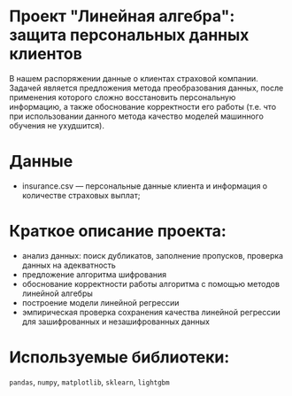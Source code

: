 # Проект "Линейная алгебра": защита персональных данных клиентов 
В нашем распоряжении данные о клиентах страховой компании. Задачей является предложения метода преобразования данных, после применения которого сложно восстановить персональную информацию, а также обоснование корректности его работы (т.е. что при использовании данного метода качество моделей машинного обучения не ухудшится). 
# Данные
   - insurance.csv — персональные данные клиента и информация о количестве страховых выплат;
# Краткое описание проекта:
- анализ данных: поиск дубликатов, заполнение пропусков, проверка данных на адекватность
- предложение алгоритма шифрования
- обоснование корректности работы алгоритма с помощью методов линейной алгебры
- построение модели линейной регрессии
- эмпирическая проверка сохранения качества линейной регрессии для зашифрованных и незашифрованных данных
# Используемые библиотеки: 
`pandas`, `numpy`, `matplotlib`, `sklearn`, `lightgbm`


